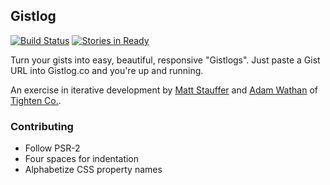 ## Gistlog 

[![Build Status](https://travis-ci.org/tightenco/gistlog.png?branch=master)](http://travis-ci.org/tightenco/gistlog)
[![Stories in Ready](https://badge.waffle.io/tightenco/gistlog.png?label=ready&title=Ready)](https://waffle.io/tightenco/gistlog)

Turn your gists into easy, beautiful, responsive "Gistlogs". Just paste a Gist URL into Gistlog.co and you're up and running.

An exercise in iterative development by [Matt Stauffer](http://mattstauffer.co/) and [Adam Wathan](http://adamwathan.me/) of [Tighten Co.](http://tighten.co/).

### Contributing
- Follow PSR-2
- Four spaces for indentation
- Alphabetize CSS property names
